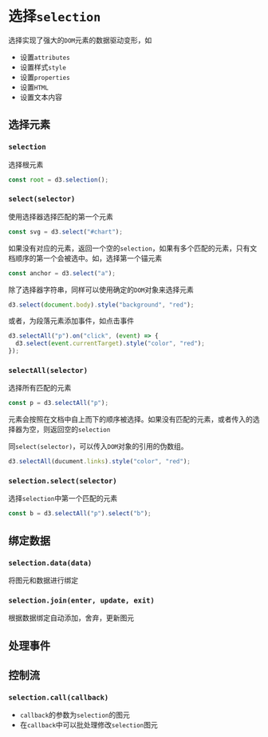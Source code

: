 # 选择`selection`

选择实现了强大的`DOM`元素的数据驱动变形，如

- 设置`attributes`
- 设置样式`style`
- 设置`properties`
- 设置`HTML`
- 设置文本内容

## 选择元素

### `selection`

选择根元素

```js
const root = d3.selection();
```

### `select(selector)`

使用选择器选择匹配的第一个元素

```js
const svg = d3.select("#chart");
```

如果没有对应的元素，返回一个空的`selection`，如果有多个匹配的元素，只有文档顺序的第一个会被选中。如，选择第一个锚元素

```js
const anchor = d3.select("a");
```

除了选择器字符串，同样可以使用确定的`DOM`对象来选择元素

```js
d3.select(document.body).style("background", "red");
```

或者，为段落元素添加事件，如点击事件

```js
d3.selectAll("p").on("click", (event) => {
  d3.select(event.currentTarget).style("color", "red");
});
```

### `selectAll(selector)`

选择所有匹配的元素

```js
const p = d3.selectAll("p");
```

元素会按照在文档中自上而下的顺序被选择。如果没有匹配的元素，或者传入的选择器为空，则返回空的`selection`

同`select(selector)`，可以传入`DOM`对象的引用的伪数组。

```js
d3.selectAll(ducument.links).style("color", "red");
```

### `selection.select(selector)`

选择`selection`中第一个匹配的元素

```js
const b = d3.selectAll("p").select("b");
```



## 绑定数据

### `selection.data(data)`
将图元和数据进行绑定

### `selection.join(enter, update, exit)`
根据数据绑定自动添加，舍弃，更新图元

## 处理事件

## 控制流

### `selection.call(callback)`

- `callback`的参数为`selection`的图元
- 在`callback`中可以批处理修改`selection`图元
